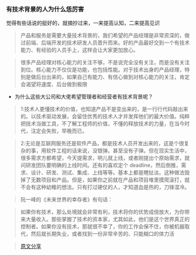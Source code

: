 ### 有技术背景的人为什么恁厉害

觉得有些话说的挺好的，就摘抄过来，一来提高认知，二来提高见识

>产品和服务是需要大量技术背景的，我们希望的产品经理是非常资深的，做过前端、后端开发的技术研发人员晋升而来。好的产品最好交到一个有技术能力、有经验的人员手上，这样会让大家更加放心。

>很多产品经理对核心能力的关注不够，不是说完全没有关注，而是没有关注到位。核心能力不仅仅是功能，也包括性能。对于技术出身的产品经理，特别是做后台出来的，如果自己有能力、有信心做到对核心能力的关注，肯定会渴望将速度、后台做到极限

- 为什么这些大公司和大佬希望管理者和经营者有技术背景呢？
>1:技术人更懂技术的价值，也知道产品不是变出来的，是一行行代码敲出来的。以技术驱动发展，会留住优秀的技术人才并发挥他们的最大价值。纯粹把技术当做工具，不了解工程师的价值，不懂的释放技术的力量，在当今时代，注定会失败，早晚而已。

>2:无论是互联网服务还是软件产品，都是技术人员开发出来的，这是个很复杂的事，用软件工程的话来说，没银弹。甚至没有子弹。但在现实生活中，很多需求方都希望，今天提需求，明儿就上线，或者刚提出个原始需求，就问研发团队要明确的上线时间。还有的喜欢定个 deadline，然后倒推，需求、设计、研发、测试、集成、上线等等。基本上都是瞎扯淡。这种做法毁掉了无数项目和产品。但是，如果你之前就在产品和项目堆里摸爬滚打，就不会有这种幼稚的想法。只有打过硬仗的人，才知道血是热的，刀锋湿冷。

>阮一峰的《未来世界的幸存者》有句话：

>如果你有技术，那么处境就会非常有利，技术将你的优势成倍放大，为你带来大量收入。那些掌握了技术的资本家，尤其如此，他们是这个世界真正的控制者。如果你没有技术，那就很不幸了，你的工作会保不住，你被机器取代，然后就长期失业，或者找到一份非常辛苦的、只能糊口的体力活 

>[原文分享](https://mp.weixin.qq.com/s/fmotA-9CCpSFFrUVhDQL4w)